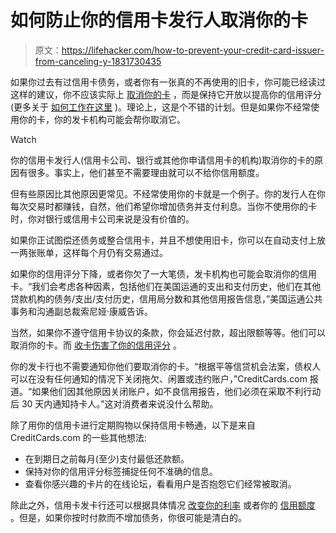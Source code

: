 # 如何防止你的信用卡发行人取消你的卡

> 原文：<https://lifehacker.com/how-to-prevent-your-credit-card-issuer-from-canceling-y-1831730435>

如果你过去有过信用卡债务，或者你有一张真的不再使用的旧卡，你可能已经读过这样的建议，你不应该实际上 [取消你的卡](https://lifehacker.com/when-should-you-close-an-old-credit-card-1826428736) ，而是保持它开放以提高你的信用评分(更多关于 [如何工作在这里](https://lifehacker.com/the-5-factors-behind-your-credit-score-1797277397) )。理论上，这是个不错的计划。但是如果你不经常使用你的卡，你的发卡机构可能会帮你取消它。

Watch

你的信用卡发行人(信用卡公司、银行或其他你申请信用卡的机构)取消你的卡的原因有很多。事实上，他们甚至不需要理由就可以不给你信用额度。

但有些原因比其他原因更常见。不经常使用你的卡就是一个例子。你的发行人在你每次交易时都赚钱，自然，他们希望你增加债务并支付利息。当你不使用你的卡时，你对银行或信用卡公司来说是没有价值的。

如果你正试图偿还债务或整合信用卡，并且不想使用旧卡，你可以在自动支付上放一两张账单，这样每个月仍有交易通过。

如果你的信用评分下降，或者你欠了一大笔债，发卡机构也可能会取消你的信用卡。“我们会考虑各种因素，包括他们在美国运通的支出和支付历史，他们在其他贷款机构的债务/支出/支付历史，信用局分数和其他信用报告信息，”美国运通公共事务和沟通副总裁索尼娅·康威告诉。

当然，如果你不遵守信用卡协议的条款，你会延迟付款，超出限额等等。他们可以取消你的卡。而 [收卡伤害了你的信用评分](https://lifehacker.com/when-should-you-close-an-old-credit-card-1826428736) 。

你的发卡行也不需要通知你他们要取消你的卡。“根据平等信贷机会法案，债权人可以在没有任何通知的情况下关闭拖欠、闲置或违约账户，”CreditCards.com 报道。“如果他们因其他原因关闭账户，如不良信用报告，他们必须在采取不利行动后 30 天内通知持卡人。”这对消费者来说没什么帮助。

除了用你的信用卡进行定期购物以保持信用卡畅通，以下是来自 CreditCards.com 的一些其他想法:

*   在到期日之前每月(至少)支付最低还款额。
*   保持对你的信用评分标签捕捉任何不准确的信息。
*   查看你感兴趣的卡片的在线论坛，看看用户是否抱怨它们经常被取消。

除此之外，信用卡发卡行还可以根据具体情况 [改变你的利率](https://twocents.lifehacker.com/how-your-credit-card-apr-could-double-1826671753) 或者你的 [信用额度](https://twocents.lifehacker.com/should-you-update-your-income-with-your-credit-card-iss-1831642934) 。但是，如果你按时付款而不增加债务，你很可能是清白的。